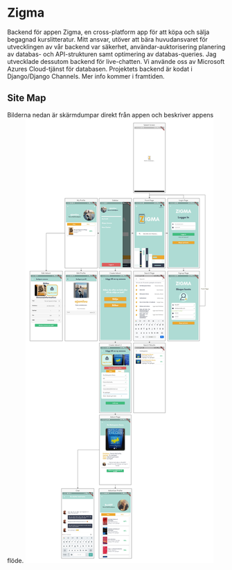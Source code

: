 # Zigma
Backend för appen Zigma, en cross-platform app för att köpa och sälja begagnad kurslitteratur. Mitt ansvar, utöver att bära huvudansvaret för utvecklingen av vår backend var säkerhet, användar-auktorisering planering av databas- och API-strukturen samt optimering av databas-queries. Jag utvecklade dessutom backend för live-chatten. Vi använde oss av Microsoft Azures Cloud-tjänst för databasen. Projektets backend är kodat i Django/Django Channels. Mer info kommer i framtiden.

## Site Map
Bilderna nedan är skärmdumpar direkt från appen och beskriver appens flöde.
![sitemap](app-map.jpeg?raw=true "demo1")
